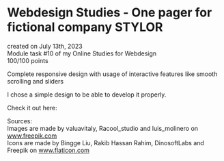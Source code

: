 # Webdesign Studies - One pager for fictional company STYLOR

created on July 13th, 2023 \
Module task #10 of my Online Studies for Webdesign \
100/100 points

Complete responsive design with usage of interactive features like smooth scrolling and sliders

I chose a simple design to be able to develop it properly.

Check it out here:

Sources: \
Images are made by valuavitaly, Racool_studio and luis_molinero on www.freepik.com \
Icons are made by Bingge Liu, Rakib Hassan Rahim, DinosoftLabs and Freepik on www.flaticon.com

